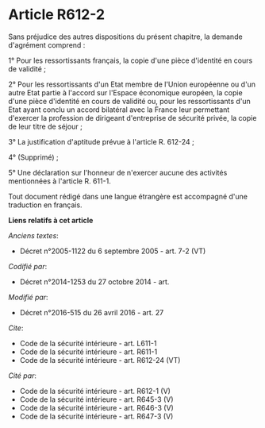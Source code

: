 # Article R612-2

Sans préjudice des autres dispositions du présent chapitre, la demande d'agrément comprend : 

1° Pour les ressortissants français, la copie d'une pièce d'identité en cours de validité ; 

2° Pour les ressortissants d'un Etat membre de l'Union européenne ou d'un autre Etat partie à l'accord sur l'Espace
économique européen, la copie d'une pièce d'identité en cours de validité ou, pour les ressortissants d'un Etat ayant conclu
un accord bilatéral avec la France leur permettant d'exercer la profession de dirigeant d'entreprise de sécurité privée, la
copie de leur titre de séjour ; 

3° La justification d'aptitude prévue à l'article R. 612-24 ; 

4° (Supprimé) ; 

5° Une déclaration sur l'honneur de n'exercer aucune des activités mentionnées à l'article R. 611-1. 

Tout document rédigé dans une langue étrangère est accompagné d'une traduction en français.

**Liens relatifs à cet article**

_Anciens textes_:

  - Décret n°2005-1122 du 6 septembre 2005 - art. 7-2 (VT)

_Codifié par_:

  - Décret n°2014-1253 du 27 octobre 2014 - art.

_Modifié par_:

  - Décret n°2016-515 du 26 avril 2016 - art. 27

_Cite_:

  - Code de la sécurité intérieure - art. L611-1
  - Code de la sécurité intérieure - art. R611-1
  - Code de la sécurité intérieure - art. R612-24 (VT)

_Cité par_:

  - Code de la sécurité intérieure - art. R612-1 (V)
  - Code de la sécurité intérieure - art. R645-3 (V)
  - Code de la sécurité intérieure - art. R646-3 (V)
  - Code de la sécurité intérieure - art. R647-3 (V)
